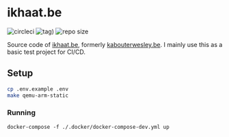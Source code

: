 # ikhaat.be

![circleci](https://circleci.com/gh/wouterds/ikhaat.be.svg?style=shield)
![tag)](https://img.shields.io/github/tag/wouterds/ikhaat.be.svg)
![repo size](https://img.shields.io/github/repo-size/wouterds/ikhaat.be.svg)

Source code of [ikhaat.be](https://ikhaat.be), formerly [kabouterwesley.be](https://kabouterwesley.be). I mainly use this as a basic test project for CI/CD.

## Setup

```bash
cp .env.example .env
make qemu-arm-static
```

### Running

```shell
docker-compose -f ./.docker/docker-compose-dev.yml up
```
